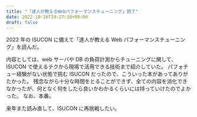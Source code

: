 ```yaml
---
title: "「達人が教えるWebパフォーマンスチューニング」読了"
date: 2022-10-16T19:27:18+09:00
draft: false
---
```


2022 年の ISUCON に備えて「達人が教える Web パフォーマンスチューニング」を読んだ。

内容としては、web サーバや DB の負荷計測からチューニングに関して、ISUCON で使えるテクから現場で活用できる技術まで紹介していた。
パフォチュー経験がない状態で挑む ISUCON だったので、こういった本があってありがたかった。
残念ながら十分な時間をとることができず、全ての内容を消化できなかったが、何となく何をしたら良いかわかるくらいには持っていけたのでよかった。
なお、本番。

来年また読み直して、ISUCON に再挑戦したい。
